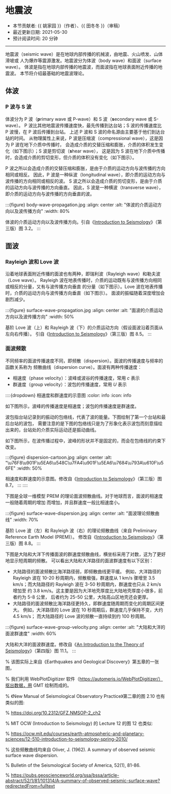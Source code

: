 # 地震波

- 本节贡献者: {{ 姚家园 }}（作者）、{{ 田冬冬 }}（审稿）
- 最近更新日期: 2021-05-30
- 预计阅读时间: 20 分钟

---

地震波（seismic wave）是在地球内部传播的机械波，由地震、火山喷发、山体滑坡或
人为爆炸等震源激发。地震波分为体波（body wave）和面波（surface wave）。
体波是指在地球内部传播的地震波，而面波指在地球表面附近传播的地震波。
本节将介绍最基础的地震波理论。

## 体波

### P 波与 S 波

体波分为 P 波（**p**rimary wave 或 P-wave）和 S 波（**s**econdary wave 或 S-wave）。
P 波比其他地震波传播速度快，最先传播到达台站；S 波的传播速度比 P 波慢，在 P 波后传播到台站。
上述 P 波和 S 波的命名源由主要基于他们到达台站的时间。
从物理属性上来说，P 波是压缩波（compressional wave），这是因为 P 波在地下介质中传播时，
会造成介质的交替压缩和膨胀，介质的体积发生变化（如下图示）；S 波是剪切波（**s**hear wave），
这是因为 S 波在地下介质中传播时，会造成介质的剪切变形，但介质的体积没有变化（如下图示）。

P 波之所以会造成介质的交替压缩和膨胀，是由于介质的运动方向与波传播的方向相同或相反。
因此，P 波是一种纵波（longitudinal wave），即介质的运动方向与波传播的方向相同或相反的波。
S 波之所以会造成介质的剪切变形，是由于介质的运动方向与波传播的方向垂直。
因此，S 波是一种横波（transverse wave），即介质的运动方向与波传播的方向垂直的波。

:::{figure} body-wave-propagation.jpg
:align: center
:alt: "体波的介质运动方向以及波传播方向"
:width: 80%

体波的介质运动方向以及波传播方向。引自《[Introduction to Seismology]》（第三版）图 3.2。
:::

## 面波

### Rayleigh 波和 Love 波

沿着地球表面附近传播的面波也有两种，即瑞利波（Rayleigh wave）和勒夫波（Love wave）。
Rayleigh 波在地表传播时，介质的运动既有与波传播方向相同或相反的分量，又有与波传播方向垂直
的分量（如下图示）。Love 波在地表传播时，介质的运动方向与波传播方向垂直（如下图示）。
面波的振幅随着深度增加会剧烈减少。

:::{figure} surface-wave-propagation.jpg
:align: center
:alt: "面波的介质运动方向以及波传播方向"
:width: 50%

基阶 Love 波（上）和 Rayleigh 波（下）的介质运动方向（假设面波沿着页面从左向右传播）。
引自《[Introduction to Seismology]》（第三版）图 8.5。
:::

### 面波频散

不同频率的面波传播速度不同，即频散（dispersion）。面波的传播速度与频率的函数关系称为
频散曲线（dispersion curve）。面波有两种传播速度：

- 相速度（phase velocity）：波峰或波谷的传播速度，常用 $c$ 表示
- 群速度（group velocity）：波包的传播速度，常用 $U$ 表示

::::{dropdown} 相速度和群速度的示意图
:color: info
:icon: info

如下图所示，波峰的传播速度是相速度；波包的传播速度是群速度。

波包指台站记录到的振动的包络线，代表了波的能量。下图绘制了第一个台站和最后台站的波包，
需要注意的是下图的包络线只是为了形象化表示波包而刻意描绘出来的，台站处的介质实际运动还是振动曲线。

如下图所示，在波传播过程中，波峰的形状并不是固定的，而会在包络线的约束下改变。

:::{figure} dispersion-cartoon.jpg
:align: center
:alt: "\u76F8\u901F\u5EA6\u548C\u7FA4\u901F\u5EA6\u7684\u793A\u610F\u56FE"
:width: 50%

相速度和群速度的示意图。修改自《[Introduction to Seismology]》（第三版）图 8.7。
:::
::::

下图是全球一维模型 PREM 的理论面波频散曲线。对于地球而言，面波的相速度一般随着周期的增加
而增加，并且群速度一般比相速度小。

:::{figure} surface-wave-dispersion.jpg
:align: center
:alt: "面波理论频散曲线"
:width: 70%

基阶 Love 波（左）和 Rayleigh 波（右）的理论频散曲线（来自 Preliminary Reference Earth Model (PREM)）。
修改自《[Introduction to Seismology]》（第三版）图 8.8。
:::

下图是大陆和大洋下传播面波的群速度频散曲线，横坐标采用了对数，这为了更好地显示短周期的频散。
可以看出大陆和大洋路径的面波群速度有以下区别：

- 大陆路径的面波频散比海洋路径弱，即频散曲线更平缓。
  例如，大洋路径的 Rayleigh 波在 10-20 秒周期内，频散极强，群速度从 1 km/s 骤增至
  3.5 km/s；而大陆路径的 Rayleigh 波在 3-50 秒周期内，群速度也只从 2 km/s 增加至
  约 3.8 km/s。这主要是因为大洋地壳厚度比大陆地壳厚度小很多，前者约为 5-8 公里，
  后者约为 25-50 公里，大陆高山区地壳还会更厚。
- 大陆路径的面波频散比海洋路径更持久，即群速度随周期而变化的周期区间更大。
  例如，大洋路径的 Love 波在 10 秒周期后，群速度几乎保持不变，大约 4.5 km/s；
  而大陆路径的 Love 波的频散一直持续到约 100 秒周期。

:::{figure} surface-wave-group-velocity.png
:align: center
:alt: "大陆和大洋的面波群速度"
:width: 60%

大陆和大洋的面波群速度。修改自《[An Introduction to the Theory of Seismology]》（第四版）图 11.1。
:::

% 该图实际上来自《Earthquakes and Geological Discovery》第五章的一张图，

% 我们利用 WebPlotDigitizer 软件（https://automeris.io/WebPlotDigitizer/）抠出数据，用 GMT 绘制而成的。

% 《New Manual of Seismological Observatory Practice》第二章的图 2.10 也有类似的图:

% https://doi.org/10.2312/GFZ.NMSOP-2_ch2

% MIT OCW (Introduction to Seismology) 的 Lecture 12 的图 12 也类似:

% https://ocw.mit.edu/courses/earth-atmospheric-and-planetary-sciences/12-510-introduction-to-seismology-spring-2010/

% 这些频散曲线均来自 Oliver, J. (1962). A summary of observed seismic surface wave dispersion.

% Bulletin of the Seismological Society of America, 52(1), 81-86.

% https://pubs.geoscienceworld.org/ssa/bssa/article-abstract/52/1/81/101314/A-summary-of-observed-seismic-surface-wave?redirectedFrom=fulltext

[an introduction to seismology, earthquakes, and earth structure]: https://www.wiley.com/en-us/An+Introduction+to+Seismology%2C+Earthquakes%2C+and+Earth+Structure-p-9780865420786
[an introduction to the theory of seismology]: https://academic.oup.com/gji/article/86/1/215/636222
[introduction to seismology]: https://www.cambridge.org/us/academic/subjects/earth-and-environmental-science/solid-earth-geophysics/introduction-seismology-3rd-edition?format=HB&isbn=9781316635742
